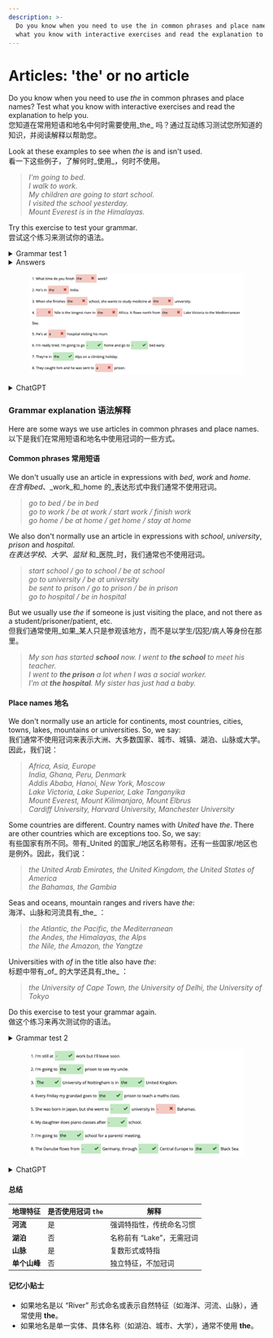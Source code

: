 ```yaml
---
description: >-
  Do you know when you need to use the in common phrases and place names? Test
  what you know with interactive exercises and read the explanation to help you.
---
```


# Articles: 'the' or no article

Do you know when you need to use _the_ in common phrases and place names? Test what you know with interactive exercises and read the explanation to help you.\
您知道在常用短语和地名中何时需要使用_the_ 吗？通过互动练习测试您所知道的知识，并阅读解释以帮助您。

Look at these examples to see when _the_ is and isn't used.\
看一下这些例子，了解何时_使用_，何时不使用。

> _I'm going to bed._\
> _I walk to work._\
> _My children are going to start school._\
> _I visited the school yesterday._\
> _Mount Everest is in the Himalayas._

Try this exercise to test your grammar.\
尝试这个练习来测试你的语法。

<details>

<summary>Grammar test 1</summary>

Complete the sentences with 'the' or '-' if no article is needed.\
如果不需要冠词，则用“the”或“-”完成句子。

1. What time do you finish\_\_work?&#x20;
2. He's in\_\_India.
3. When she finishes\_\_school, she wants to study medicine at\_\_university.&#x20;
4. \_\_Nile is the longest river in\_\_Africa. It flows north from\_\_Lake Victoria to the Mediterranean Sea.&#x20;
5. He's at\_\_hospital visiting his mum.&#x20;
6. I'm really tired. I'm going to go\_\_home and go to\_\_bed early.&#x20;
7. They're in\_\_Alps on a climbing holiday.&#x20;
8. They caught him and he was sent to\_\_prison.

</details>

<details>

<summary>Answers</summary>

Feedback Total score is 3 out of 12 (25%)

1. \-
2. \-
3. \-; -
4. The; -; -
5. the
6. <mark style="color:green;">-</mark>; <mark style="color:green;">-</mark>
7. <mark style="color:green;">the</mark>
8. \-

</details>

<figure><img src="../.gitbook/assets/Screenshot 2024-11-12 at 20.20.20.png" alt=""><figcaption></figcaption></figure>

<details>

<summary>ChatGPT</summary>

分析如下：

1. **What time do you finish the work?**
   * 错误：`the`
   * 解释：这里的 `work` 是不可数名词，不需要加冠词，应该改为：**What time do you finish work?**
2. **He's in the India.**
   * 错误：`the`
   * 解释：`India` 是一个国家的名称，通常不加冠词，正确形式是：**He's in India.**
3. **When she finishes the school, she wants to study medicine at the university.**
   * 错误：`the`（两处）
   * 解释：
     * `school` 前不需要冠词，因为表示普通上学的情况，不是特指某一所学校。
     * `university` 前也不需要冠词，因为同样是泛指大学。
     * 改正为：**When she finishes school, she wants to study medicine at university.**
4. **- Nile is the longest river in the Africa. It flows north from the Lake Victoria to the Mediterranean Sea.**
   * 错误：`-`、`the`（两处）
   * 解释：
     * `Nile` 是特指的河流名称，需要加冠词 `the`，应为 **The Nile**。
     * `Africa` 是地名，不需要加冠词，应为 **in Africa**。
     * `Lake Victoria` 是特指湖泊名，不需要冠词，应为 **from Lake Victoria**。
     * 改正为：**The Nile is the longest river in Africa. It flows north from Lake Victoria to the Mediterranean Sea.**
5. **He's at a hospital visiting his mum.**
   * 错误：`a`
   * 解释：在英国英语中，当人在医院时，通常会省略冠词（表示去医院看病或探望）。因此改为：**He's at hospital visiting his mum.**
6. **I'm really tired. I'm going to go - home and go to - bed early.**
   * 正确：此处没有错误，`home` 和 `bed` 都不需要冠词。
7. **They're in the Alps on a climbing holiday.**
   * 正确：`the Alps` 表示特指山脉，需要使用冠词 `the`。
8. **They caught him and he was sent to a prison.**
   * 错误：`a`
   * 解释：`prison` 作为机构使用时（指服刑），不加冠词。改正为：**He was sent to prison.**

总结：

* 一般情况下，地名（国家、城市、山脉等）不加冠词。
* 某些特定机构（如 hospital、school、prison）作为用途使用时，不加冠词。
* 特指河流、山脉、海洋等时需要冠词 `the`。

</details>

### Grammar explanation 语法解释

Here are some ways we use articles in common phrases and place names.\
以下是我们在常用短语和地名中使用冠词的一些方式。

#### Common phrases 常用短语

We don't usually use an article in expressions with _bed_, _work_ and _home_.\
_在含有bed_、_work_和_home 的_表达形式中我们通常不使用冠词。

> _go to bed / be in bed_\
> _go to work / be at work / start work / finish work_\
> _go home / be at home / get home / stay at home_

We also don't normally use an article in expressions with _school_, _university_, _prison_ and _hospital_.\
_在表达学校_、_大学_、_监狱_ 和_医院_时，我们通常也不使用冠词。

> _start school / go to school / be at school_\
> _go to university / be at university_\
> _be sent to prison / go to prison / be in prison_\
> _go to hospital / be in hospital_

But we usually use _the_ if someone is just visiting the place, and not there as a student/prisoner/patient, etc.\
但我们通常使用_如果_某人只是参观该地方，而不是以学生/囚犯/病人等身份在那里。

> _My son has started **school** now. I went to **the school** to meet his teacher._\
> _I went to **the prison** a lot when I was a social worker._\
> _I'm at **the hospital**. My sister has just had a baby._

#### Place names 地名

We don't normally use an article for continents, most countries, cities, towns, lakes, mountains or universities. So, we say:\
我们通常不使用冠词来表示大洲、大多数国家、城市、城镇、湖泊、山脉或大学。因此，我们说：

> _Africa, Asia, Europe_\
> _India, Ghana, Peru, Denmark_\
> _Addis Ababa, Hanoi, New York, Moscow_\
> _Lake Victoria, Lake Superior, Lake Tanganyika_\
> _Mount Everest, Mount Kilimanjaro, Mount Elbrus_\
> _Cardiff University, Harvard University, Manchester University_

Some countries are different. Country names with _United_ have _the_. There are other countries which are exceptions too. So, we say:\
有些国家有所不同。带有_United 的国家_/地区名称带有。还有一些国家/地区也是例外。因此，我们说：

> _the United Arab Emirates, the United Kingdom, the United States of America_\
> _the Bahamas, the Gambia_

Seas and oceans, mountain ranges and rivers have _the_:\
海洋、山脉和河流具有_the_ ：

> _the Atlantic, the Pacific, the Mediterranean_\
> _the Andes, the Himalayas, the Alps_\
> _the Nile, the Amazon, the Yangtze_

Universities with _of_ in the title also have _the_:\
标题中带有_of_ 的大学还具有_the_ ：

> _the University of Cape Town, the University of Delhi, the University of Tokyo_

Do this exercise to test your grammar again.\
做这个练习来再次测试你的语法。

<details>

<summary>Grammar test 2</summary>

1. I'm still at\_\_work but I'll leave soon.&#x20;
2. I'm going to\_\_prison to see my uncle.&#x20;
3. \_\_University of Nottingham is in\_\_United Kingdom.&#x20;
4. Every Friday my grandad goes to\_\_prison to teach a maths class.
5. She was born in Japan, but she went to\_\_university in\_\_Bahamas.
6. My daughter does piano classes after\_\_school.
7. I'm going to\_\_school for a parents' meeting.&#x20;
8. The Danube flows from\_\_Germany, through\_\_Central Europe to\_\_Black Sea.

</details>

<figure><img src="../.gitbook/assets/Screenshot 2024-11-12 at 21.33.33.png" alt=""><figcaption></figcaption></figure>

<details>

<summary>ChatGPT</summary>

分析如下：

1. **I'm still at - work but I'll leave soon.**
   * 正确：`work` 是不可数名词，不加冠词。
2. **I'm going to the prison to see my uncle.**
   * 正确：`the prison` 表示特指某一个监狱，符合语境，因为说话者是去探望亲人，而不是作为囚犯。
3. **The University of Nottingham is in the United Kingdom.**
   * 正确：`the University of Nottingham` 是特指大学名称，需要使用冠词 `the`；`the United Kingdom` 表示特指国家，需要冠词。
4. **Every Friday my grandad goes to the prison to teach a maths class.**
   * 正确：这里使用 `the prison` 表示特指的监狱，表明说话者的爷爷去某个特定的监狱授课。
5. **She was born in Japan, but she went to - university in - Bahamas.**
   * 错误：`-`（Bahamas）
   * 解释：
     * `university` 前不加冠词是正确的，因为是泛指。
     * `Bahamas` 是地名，通常加冠词 `the`，改为 **in the Bahamas**。
6. **My daughter does piano classes after - school.**
   * 正确：`school` 在这里是泛指上学的概念，不需要冠词。
7. **I'm going to the school for a parents' meeting.**
   * 正确：`the school` 表示特指的学校，表明家长要去孩子所在的学校参加会议。
8. **The Danube flows from - Germany, through - Central Europe to the Black Sea.**
   * 正确：
     * `Germany` 和 `Central Europe` 是地名，不需要冠词。
     * `the Black Sea` 是特指海域名称，需要冠词 `the`。

#### 错误总结：

* **第 5 句** 错误在于未加 `the`，正确形式应为 **in the Bahamas**，因为 `the Bahamas` 是群岛国家，通常需要冠词。

</details>

#### **总结**

| **地理特征** | **是否使用冠词 `the`** | **解释**           |
| -------- | ---------------- | ---------------- |
| **河流**   | 是                | 强调特指性，传统命名习惯     |
| **湖泊**   | 否                | 名称前有 “Lake”，无需冠词 |
| **山脉**   | 是                | 复数形式或特指          |
| **单个山峰** | 否                | 独立特征，不加冠词        |

#### **记忆小贴士**

* 如果地名是以 “River” 形式命名或表示自然特征（如海洋、河流、山脉），通常使用 **the**。
* 如果地名是单一实体、具体名称（如湖泊、城市、大学），通常不使用 **the**。
